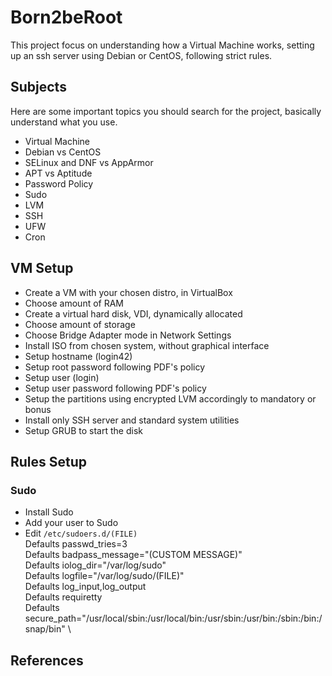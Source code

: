 # Born2beRoot

This project focus on understanding how a Virtual Machine works, setting up an ssh server using Debian or CentOS, following strict rules.

## Subjects

Here are some important topics you should search for the project, basically understand what you use.

- Virtual Machine
- Debian vs CentOS
- SELinux and DNF vs AppArmor
- APT vs Aptitude
- Password Policy
- Sudo
- LVM
- SSH
- UFW
- Cron

## VM Setup

- Create a VM with your chosen distro, in VirtualBox
- Choose amount of RAM
- Create a virtual hard disk, VDI, dynamically allocated
- Choose amount of storage
- Choose Bridge Adapter mode in Network Settings
- Install ISO from chosen system, without graphical interface
- Setup hostname (login42)
- Setup root password following PDF's policy
- Setup user (login)
- Setup user password following PDF's policy
- Setup the partitions using encrypted LVM accordingly to mandatory or bonus
- Install only SSH server and standard system utilities
- Setup GRUB to start the disk

## Rules Setup

### Sudo

- Install Sudo
- Add your user to Sudo
- Edit `/etc/sudoers.d/(FILE)` \
	Defaults	passwd_tries=3 \
	Defaults	badpass_message="(CUSTOM MESSAGE)" \
	Defaults	iolog_dir="/var/log/sudo" \
	Defaults	logfile="/var/log/sudo/(FILE)" \
	Defaults	log_input,log_output \
	Defaults	requiretty \
	Defaults	secure_path="/usr/local/sbin:/usr/local/bin:/usr/sbin:/usr/bin:/sbin:/bin:/snap/bin" \

## References


